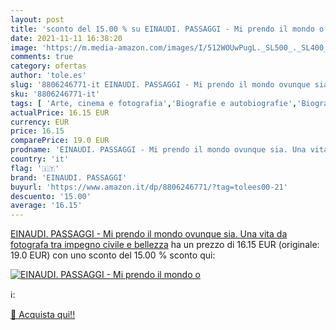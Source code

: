 ```yaml
---
layout: post
title: 'sconto del 15.00 % su EINAUDI. PASSAGGI - Mi prendo il mondo o  '
date: 2021-11-11 16:38:20
image: 'https://m.media-amazon.com/images/I/512WOUwPugL._SL500_._SL400_.jpg'
comments: true
category: ofertas
author: 'tole.es'
slug: '8806246771-it EINAUDI. PASSAGGI - Mi prendo il mondo ovunque sia. Una...'
sku: '8806246771-it'
tags: [ 'Arte, cinema e fotografia','Biografie e autobiografie','Biografie, diari e memorie','Collezioni e mostre fotografiche','Fotogiornalismo e saggi','Fotografia','Libri','Singoli fotografi','einaudi. passaggi', ]
actualPrice: 16.15 EUR
currency: EUR
price: 16.15
comparePrice: 19.0 EUR
prodname: 'EINAUDI. PASSAGGI - Mi prendo il mondo ovunque sia. Una vita da fotografa tra impegno civile e bellezza'
country: 'it'
flag: '🇮🇹'
brand: 'EINAUDI. PASSAGGI'
buyurl: 'https://www.amazon.it/dp/8806246771/?tag=tolees00-21'
descuento: '15.00'
average: '16.15'
---
```


[EINAUDI. PASSAGGI - Mi prendo il mondo ovunque sia. Una vita da fotografa tra impegno civile e bellezza](https://www.amazon.it/dp/8806246771/?tag=tolees00-21) ha un prezzo di 16.15 EUR (originale: 19.0 EUR) con uno sconto del 15.00 % sconto qui:

[![EINAUDI. PASSAGGI - Mi prendo il mondo o](https://m.media-amazon.com/images/I/512WOUwPugL._SL500_._SL400_.jpg)](https://www.amazon.it/dp/8806246771/?tag=tolees00-21)

ℹ️:


[🛒 Acquista qui!!](https://www.amazon.it/dp/8806246771/?tag=tolees00-21)
